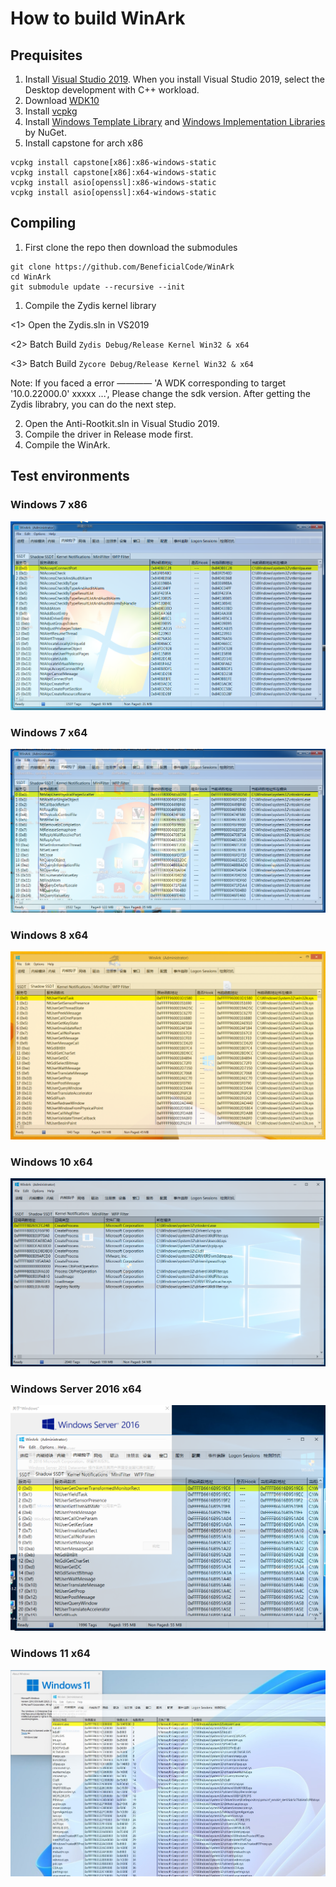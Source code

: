 # How to build WinArk
## Prequisites

1. Install [Visual Studio 2019](https://learn.microsoft.com/en-us/visualstudio/releases/2019/release-notes). When you install Visual Studio 2019, select the Desktop development with C++ workload.
2. Download [WDK10](https://learn.microsoft.com/en-au/windows-hardware/drivers/download-the-wdk)
3. Install [vcpkg](https://github.com/microsoft/vcpkg)
4. Install [Windows Template Library](https://wtl.sourceforge.io/) and [Windows Implementation Libraries](https://github.com/microsoft/wil) by NuGet.
5. Install capstone for arch x86
```
vcpkg install capstone[x86]:x86-windows-static
vcpkg install capstone[x86]:x64-windows-static
vcpkg install asio[openssl]:x86-windows-static
vcpkg install asio[openssl]:x64-windows-static
```

## Compiling
1. First clone the repo then download the submodules
```
git clone https://github.com/BeneficialCode/WinArk
cd WinArk
git submodule update --recursive --init
```
1. Compile the Zydis kernel library

<1> Open the Zydis.sln in VS2019

<2> Batch Build `Zydis Debug/Release Kernel Win32 & x64`

<3> Batch Build `Zycore Debug/Release Kernel Win32 & x64`

Note: If you faced a error ———— 'A WDK corresponding to target '10.0.22000.0' xxxxx ...', Please change the sdk version.
After getting the Zydis librabry, you can do the next step.

2. Open the Anti-Rootkit.sln in Visual Studio 2019.
3. Compile the driver in Release mode first.
4. Compile the WinArk.

## Test environments

### Windows 7 x86
![Windows 7 x86](resources/win7_x86.png)

### Windows 7 x64
![Windows 7 x64](resources/win7_x64.png)

### Windows 8 x64
![Windows 8 x64](resources/win8_x64.png)

### Windows 10 x64
![Windows 10 x64](resources/win10_x64.png)

### Windows Server 2016 x64
![Windows Server 2016 x64](resources/winserver_2016_x64.png)

### Windows 11 x64
![Windows 11 x64](resources/win11_x64.png)





